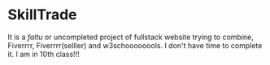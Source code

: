 # SkillTrade
It is a *faltu* or uncompleted project of fullstack website trying to combine, Fiverrrr, Fiverrrr(selller) and w3schoooooools. I don't have time to complete it. I am in 10th class!!!

